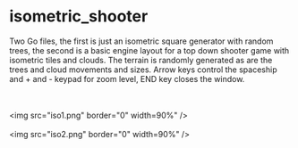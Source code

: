 # isometric_shooter

Two Go files, the first is just an isometric square generator with random trees, the second is a basic engine layout for a top down shooter game with isometric tiles and clouds. The terrain is randomly generated as are the trees and cloud movements and sizes. Arrow keys control the spaceship and + and - keypad for zoom level, END key closes the window.

<br /><br />
<img src="iso1.png" border="0" width=90%" />
<br /><br />
<img src="iso2.png" border="0" width=90%" />
                                         
